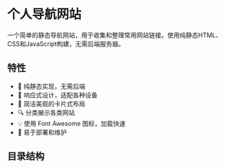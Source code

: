 # 个人导航网站

一个简单的静态导航网站，用于收集和整理常用网站链接。使用纯静态HTML、CSS和JavaScript构建，无需后端服务器。

## 特性

- 🚀 纯静态实现，无需后端
- 📱 响应式设计，适配各种设备
- 🎨 简洁美观的卡片式布局
- 🔍 分类展示各类网站
- 💡 使用 Font Awesome 图标，加载快速
- 🔄 易于部署和维护

## 目录结构 